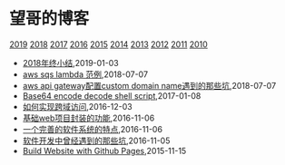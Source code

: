 # 望哥的博客
 [2019](/2019/)
 [2018](/2018/)
 [2017](/2017/)
 [2016](/2016/)
 [2015](/2015/)
 [2014](/2014/)
 [2013](/2013/)
 [2012](/2012/)
 [2011](/2011/)
 [2010](/2010/)

* [2018年终小结](/2019/2019-01-03-retrospect2018),2019-01-03
* [aws sqs lambda 范例](/2018/2018-07-07-aws-sqs-lambda-example),2018-07-07
* [aws api gateway配置custom domain name遇到的那些坑](/2018/2018-07-07-aws-apigw-custom-domain-name),2018-07-07
* [Base64 encode decode shell script](/2017/2017-01-08-base64-encode-decode-shell),2017-01-08
* [如何实现跨域访问](/2016/2016-12-03-cors-solution),2016-12-03
* [基础web项目封装的功能](/2016/2016-11-06-packaging-functions-in-base-web-project),2016-11-06
* [一个完善的软件系统的特点](/2016/2016-11-06-features-of-a-perfect-software),2016-11-06
* [软件开发中曾经遇到的那些坑](/2016/2016-11-05-the-holes-in-developing),2016-11-05
* [Build Website with Github Pages](/2015/2015-11-15-build-website-with-github-pages),2015-11-15
